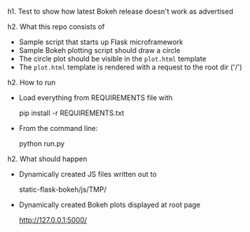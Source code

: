 h1. Test to show how latest Bokeh release doesn't work as advertised

h2. What this repo consists of

* Sample script that starts up Flask microframework
* Sample Bokeh plotting script should draw a circle
* The circle plot should be visible in the `plot.html` template
* The `plot.html` template is rendered with a request to the root dir ('/')

h2. How to run

* Load everything from REQUIREMENTS file with

    pip install -r REQUIREMENTS.txt

* From the command line:

    python run.py


h2. What should happen

* Dynamically created JS files written out to

    static-flask-bokeh/js/TMP/

* Dynamically created Bokeh plots displayed at root page

    http://127.0.0.1:5000/
